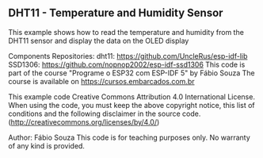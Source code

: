 ## DHT11 - Temperature and Humidity Sensor
This example shows how to read the temperature and humidity from the DHT11 sensor
and display the data on the OLED display

Components Repositories: 
    dht11: https://github.com/UncleRus/esp-idf-lib
    SSD1306: https://github.com/nopnop2002/esp-idf-ssd1306
This code is part of the course "Programe o ESP32 com ESP-IDF 5" by Fábio Souza
The course is available on https://cursos.embarcados.com.br

This example code Creative Commons Attribution 4.0 International License.
When using the code, you must keep the above copyright notice,
this list of conditions and the following disclaimer in the source code.
(http://creativecommons.org/licenses/by/4.0/)

Author: Fábio Souza
This code is for teaching purposes only.
No warranty of any kind is provided.